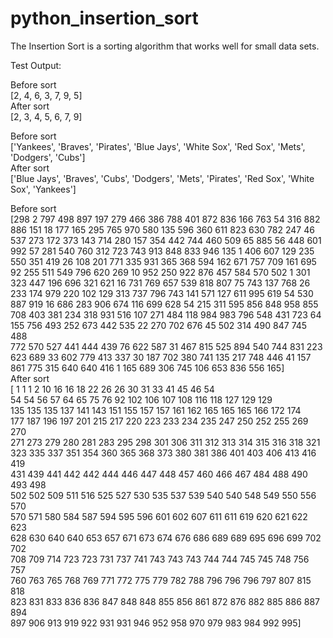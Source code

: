 # python_insertion_sort

The Insertion Sort is a sorting algorithm that works well for small data sets.



Test Output:  


Before sort  
[2, 4, 6, 3, 7, 9, 5]  
After sort  
[2, 3, 4, 5, 6, 7, 9]  

Before sort  
['Yankees', 'Braves', 'Pirates', 'Blue Jays', 'White Sox', 'Red Sox', 'Mets', 'Dodgers', 'Cubs']  
After sort  
['Blue Jays', 'Braves', 'Cubs', 'Dodgers', 'Mets', 'Pirates', 'Red Sox', 'White Sox', 'Yankees']  

Before sort  
[298   2 797 498 897 197 279 466 386 788 401 872 836 166 763  54 316 882  
 886 151  18 177 165 295 765 970 580 135 596 360 611 823 630 782 247  46  
 537 273 172 373 143 714 280 157 354 442 744 460 509  65 885  56 448 601  
 992  57 281 540 760 312 723 743 913 848 833 946 135   1 406 607 129 235  
 550 351 419  26 108 201 771 335 931 365 368 594 162 671 757 709 161 695  
  92 255 511 549 796 620 269  10 952 250 922 876 457 584 570 502   1 301  
 323 447 196 696 321 621  16 731 769 657 539 818 807  75 743 137 768  26  
 233 174 979 220 102 129 313 737 796 743 141 571 127 611 995 619  54 530  
 887 919  16 686 283 906 674 116 699 628  54 215 311 595 856 848 958 855  
 708 403 381 234 318 931 516 107 271 484 118 984 983 796 548 431 723  64  
 155 756 493 252 673 442 535  22 270 702 676  45 502 314 490 847 745 488  
 772 570 527 441 444 439  76 622 587  31 467 815 525 894 540 744 831 223  
 623 689  33 602 779 413 337  30 187 702 380 741 135 217 748 446  41 157  
 861 775 315 640 640 416   1 165 689 306 745 106 653 836 556 165]  
After sort  
[  1   1   1   2  10  16  16  18  22  26  26  30  31  33  41  45  46  54  
  54  54  56  57  64  65  75  76  92 102 106 107 108 116 118 127 129 129  
 135 135 135 137 141 143 151 155 157 157 161 162 165 165 165 166 172 174  
 177 187 196 197 201 215 217 220 223 233 234 235 247 250 252 255 269 270  
 271 273 279 280 281 283 295 298 301 306 311 312 313 314 315 316 318 321  
 323 335 337 351 354 360 365 368 373 380 381 386 401 403 406 413 416 419  
 431 439 441 442 442 444 446 447 448 457 460 466 467 484 488 490 493 498  
 502 502 509 511 516 525 527 530 535 537 539 540 540 548 549 550 556 570  
 570 571 580 584 587 594 595 596 601 602 607 611 611 619 620 621 622 623  
 628 630 640 640 653 657 671 673 674 676 686 689 689 695 696 699 702 702  
 708 709 714 723 723 731 737 741 743 743 743 744 744 745 745 748 756 757  
 760 763 765 768 769 771 772 775 779 782 788 796 796 796 797 807 815 818  
 823 831 833 836 836 847 848 848 855 856 861 872 876 882 885 886 887 894  
 897 906 913 919 922 931 931 946 952 958 970 979 983 984 992 995]  
